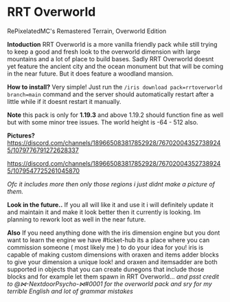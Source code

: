 # RRT Overworld
RePixelatedMC's Remastered Terrain, Overworld Edition

**Intoduction** 
RRT Overworld is a more vanilla friendly pack while still trying to keep a good and fresh look to the overworld dimension with large mountains and a lot of place to build bases. Sadly RRT Overworld doesnt yet feature the ancient city and the ocean monument but that will be coming in the near future. But it does feature a woodland mansion.

**How to install?**
Very simple! Just run the `/iris download pack=rrtoverworld branch=main` command and the server should automatically restart after a little while if it doesnt restart it manually.

**Note**
this pack is only for __1.19.3__ and above 1.19.2 should function fine as well but with some minor tree issues. The world height is -64 - 512 also. 

**Pictures?**
https://discord.com/channels/189665083817852928/767020043527389245/1079776791272628337

https://discord.com/channels/189665083817852928/767020043527389245/1079547725261045870

*Ofc it includes more then only those regions i just didnt make a picture of them.*

**Look in the future..**
If you all will like it and use it i will definitely update it and maintain it and make it look better then it currently is looking. Im planning to rework loot as well in the near future.

**Also**
If you need anything done with the iris dimension engine but you dont want to learn the engine we have #ticket-hub its a place where you can commission someone ( most likely me ) to do your idea for you! iris is capable of making custom dimensions with oraxen and items adder blocks to give your dimension a unique look! and oraxen and itemsadder are both supported in objects that you can create dunegons that include those blocks and for example let them spawn in RRT Overworld...
*and psst credit to @⋈-NextdoorPsycho-⋈#0001  for the overworld pack* *and sry for my terrible English and lot of grammar mistakes*

